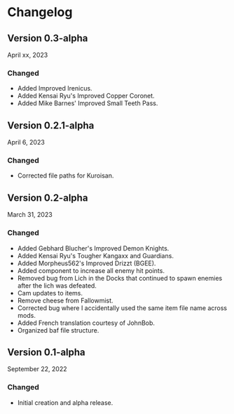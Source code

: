 # Changelog

## Version 0.3-alpha

April xx, 2023

### Changed 

- Added Improved Irenicus.
- Added Kensai Ryu's Improved Copper Coronet.
- Added Mike Barnes' Improved Small Teeth Pass.

## Version 0.2.1-alpha

April 6, 2023

### Changed 

- Corrected file paths for Kuroisan.

## Version 0.2-alpha

March 31, 2023

### Changed 

- Added Gebhard Blucher's Improved Demon Knights.
- Added Kensai Ryu's Tougher Kangaxx and Guardians.
- Added Morpheus562's Improved Drizzt (BGEE).
- Added component to increase all enemy hit points.
- Removed bug from Lich in the Docks that continued to spawn enemies after the lich was defeated.
- Cam updates to items.
- Remove cheese from Fallowmist.
- Corrected bug where I accidentally used the same item file name across mods.
- Added French translation courtesy of JohnBob.
- Organized baf file structure.

## Version 0.1-alpha

September 22, 2022

### Changed 

- Initial creation and alpha release.

